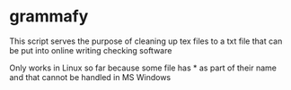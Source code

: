 # grammafy

This script serves the purpose of cleaning up tex files to a txt file that can be put into online writing checking software

Only works in Linux so far because some file has * as part of their name and that cannot be handled in MS Windows
